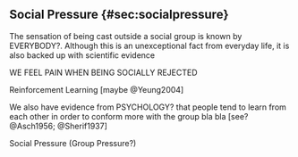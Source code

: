 
## Social Pressure {#sec:socialpressure}

The sensation of being cast outside a social group is known by EVERYBODY?. Although this is an unexceptional fact from everyday life, it is also backed up with scientific evidence

WE FEEL PAIN WHEN BEING SOCIALLY REJECTED

Reinforcement Learning [maybe @Yeung2004]

We also have evidence from PSYCHOLOGY? that people tend to learn from each other in order to conform more with the group bla bla [see? @Asch1956; @Sherif1937]

Social Pressure (Group Pressure?)
